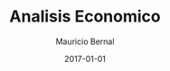 ---
title: "Analisis Economico"
date: 2017-01-01
draft: false
featuredImage: /images/analisis-economico-blog-bernalmauricio.jpg
categories: ["Analisis Economico"]
keywords: ["", "","", ""]
author: "Mauricio Bernal"
menu:
  main:
    identifier: "blog"
    weight: 0 
    parent: ""
socialshare: true
---